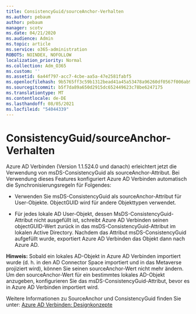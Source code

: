 ```yaml
---
title: ConsistencyGuid/sourceAnchor-Verhalten
ms.author: pebaum
author: pebaum
manager: scotv
ms.date: 04/21/2020
ms.audience: Admin
ms.topic: article
ms.service: o365-administration
ROBOTS: NOINDEX, NOFOLLOW
localization_priority: Normal
ms.collection: Adm_O365
ms.custom: ''
ms.assetid: 6a44f797-acc7-4cbe-aa5a-47e2581fabf5
ms.openlocfilehash: 9b5765ff3c59b1312bead41a45a53478a96260df0567f006ab93c3ccfaf4be64
ms.sourcegitcommit: b5f7da89a650d2915dc652449623c78be6247175
ms.translationtype: MT
ms.contentlocale: de-DE
ms.lasthandoff: 08/05/2021
ms.locfileid: "54044339"
---
```

# <a name="consistencyguid--sourceanchor-behavior"></a>ConsistencyGuid/sourceAnchor-Verhalten

Azure AD Verbinden (Version 1.1.524.0 und danach) erleichtert jetzt die Verwendung von msDS-ConsistencyGuid als sourceAnchor-Attribut. Bei Verwendung dieses Features konfiguriert Azure AD Verbinden automatisch die Synchronisierungsregeln für Folgendes:
  
- Verwenden Sie msDS-ConsistencyGuid als sourceAnchor-Attribut für User-Objekte. ObjectGUID wird für andere Objekttypen verwendet.
    
- Für jedes lokale AD User-Objekt, dessen MsDS-ConsistencyGuid-Attribut nicht ausgefüllt ist, schreibt Azure AD Verbinden seinen objectGUID-Wert zurück in das msDS-ConsistencyGuid-Attribut im lokalen Active Directory. Nachdem das Attribut msDS-ConsistencyGuid aufgefüllt wurde, exportiert Azure AD Verbinden das Objekt dann nach Azure AD.
    
 **Hinweis:** Sobald ein lokales AD-Objekt in Azure AD Verbinden importiert wurde (d. h. in den AD Connector Space importiert und in das Metaverse projiziert wird), können Sie seinen sourceAnchor-Wert nicht mehr ändern. Um den sourceAnchor-Wert für ein bestimmtes lokales AD-Objekt anzugeben, konfigurieren Sie das msDS-ConsistencyGuid-Attribut, bevor es in Azure AD Verbinden importiert wird. 
  
Weitere Informationen zu SourceAnchor und ConsistencyGuid finden Sie unter: [Azure AD Verbinden: Designkonzepte](https://docs.microsoft.com/azure/active-directory/connect/active-directory-aadconnect-design-concepts)
  

